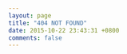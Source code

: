 ```yaml
---
layout: page
title: "404 NOT FOUND"
date: 2015-10-22 23:43:31 +0800
comments: false
---
```


<script type="text/javascript" src="http://www.qq.com/404/search_children.js" charset="utf-8"></script>

